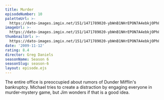 ```yaml
---
title: Murder
episodeNumber: 10
paletteUrl: >-
  https://dato-images.imgix.net/151/1471789020-ybWnB1NHrEPON7A4ebkjOPh8hyc.jpg?auto=enhance&ch=DPR%2CWidth&palette=json
imageUrl: >-
  https://dato-images.imgix.net/151/1471789020-ybWnB1NHrEPON7A4ebkjOPh8hyc.jpg?auto=compress%2Cformat&ch=DPR%2CWidth&w=500
thumbnailUrl: >-
  https://dato-images.imgix.net/151/1471789020-ybWnB1NHrEPON7A4ebkjOPh8hyc.jpg?auto=enhance&ch=DPR%2CWidth&fit=crop&fm=jpg&h=280&w=500
date: '2009-11-12'
rating: 8.4
director: Greg Daniels
seasonName: Season 6
seasonSlug: season-6
layout: episode.ejs
---
```


The entire office is preoccupied about rumors of Dunder Mifflin's bankruptcy. Michael tries to create a distraction by engaging everyone in murder-mystery game, but Jim wonders if that is a good idea.
